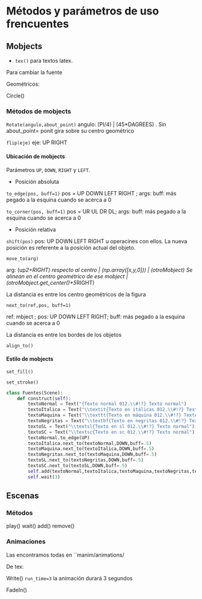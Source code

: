 # Métodos y parámetros de uso frencuentes

## Mobjects

- ``tex()`` para textos latex.

Para cambiar la fuente


Geométricos:

Circle()

### Métodos de mobjects

``Rotate(angulo,about_point)`` angulo: (PI/4) | (45*DAGREES) . Sin about_point= ponit gira sobre su centro geométrico

``flip(eje)`` eje: UP RIGHT


#### Ubicación de mobjects

Parámetros  ``UP``, ``DOWN``, ``RIGHT`` y ``LEFT``. 

- Posición absoluta

``to_edge(pos, buff=1)`` pos = UP DOWN LEFT RIGHT  ; args: buff: más pegado a la esquina cuando se acerca a 0

``to_corner(pos, buff=1)`` pos = UR UL DR DL; args: buff: más pegado a la esquina cuando se acerca a 0

- Posición relativa

``shift(pos)`` pos:  UP DOWN LEFT RIGHT u operacines con ellos. La nueva posición es referente a la posición actual del objeto.

``move_to(arg)``

arg: (up*2+RIGHT) respecto al centro | (np.array([x,y,0])) | (otroMobject) Se alinean en el centro geométrico de ese mobject | (otroMobject.get_center()+5*RIGHT) 

La distancia es entre los centro geométricos de la figura

``next_to(ref,pos, buff=1)`` 

ref: mbject ; pos:  UP DOWN LEFT RIGHT;  buff: más pegado a la esquina cuando se acerca a 0

La distancia es entre los bordes de los objetos

``align_to()``



#### Estilo de mobjects

``set_fill()``

``set_stroke()``
~~~py
class Fuentes(Scene):
	def construct(self):
		textoNormal = Text("{Texto normal 012.\\#!?} Texto normal")
		textoItalica = Text("\\textit{Texto en itálicas 012.\\#!?} Texto normal")
		textoMaquina = Text("\\texttt{Texto en máquina 012.\\#!?} Texto normal")
		textoNegritas = Text("\\textbf{Texto en negritas 012.\\#!?} Texto normal")
		textoSL = Text("\\textsl{Texto en sl 012.\\#!?} Texto normal")
		textoSC = Text("\\textsc{Texto en sc 012.\\#!?} Texto normal")
		textoNormal.to_edge(UP)
		textoItalica.next_to(textoNormal,DOWN,buff=.5)
		textoMaquina.next_to(textoItalica,DOWN,buff=.5)
		textoNegritas.next_to(textoMaquina,DOWN,buff=.5)
		textoSL.next_to(textoNegritas,DOWN,buff=.5)
		textoSC.next_to(textoSL,DOWN,buff=.5)
		self.add(textoNormal,textoItalica,textoMaquina,textoNegritas,textoSL,textoSC)
		self.wait(3)
~~~        
## Escenas 

### Métodos

play()
wait()
add()
remove()

### Animaciones

Las encontramos todas en ``manim/animations/

De tex:

Write() ``run_time=3`` la animación durará 3 segundos

FadeIn()

